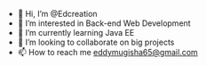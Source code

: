- 👋 Hi, I’m @Edcreation
- 👀 I’m interested in Back-end Web Development
- 🌱 I’m currently learning Java EE
- 💞️ I’m looking to collaborate on big projects
- 📫 How to reach me eddymugisha65@gmail.com

<!---
Edcreation/Edcreation is a ✨ special ✨ repository because its `README.md` (this file) appears on your GitHub profile.
You can click the Preview link to take a look at your changes.
--->
